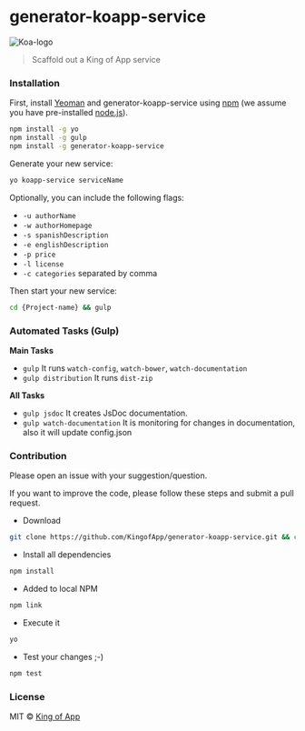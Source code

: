 # generator-koapp-service

![Koa-logo](https://s3-eu-west-1.amazonaws.com/images.kingofapp.com/logo/logo%2Bking%403x.png)
> Scaffold out a King of App service

### Installation

First, install [Yeoman](http://yeoman.io) and generator-koapp-service using [npm](https://www.npmjs.com/) (we assume you have pre-installed [node.js](https://nodejs.org/)).

```bash
npm install -g yo
npm install -g gulp
npm install -g generator-koapp-service
```

Generate your new service:

```bash
yo koapp-service serviceName
```

Optionally, you can include the following flags:

* `-u authorName`
* `-w authorHomepage`
* `-s spanishDescription`
* `-e englishDescription`
* `-p price`
* `-l license`
* `-c categories` separated by comma

Then start your new service:

```bash
cd {Project-name} && gulp
```

### Automated Tasks (Gulp)

**Main Tasks**

- `gulp` It runs `watch-config`, `watch-bower`, `watch-documentation`
- `gulp distribution` It runs `dist-zip`

**All Tasks**

- `gulp jsdoc` It creates JsDoc documentation.
- `gulp watch-documentation` It is monitoring for changes in documentation, also it will update config.json

### Contribution

Please open an issue with your suggestion/question.

If you want to improve the code, please follow these steps and submit a pull request.

- Download
```bash
git clone https://github.com/KingofApp/generator-koapp-service.git && cd generator-koapp-service
```

- Install all dependencies
```bash
npm install
```

- Added to local NPM
```bash
npm link
```

- Execute it
```bash
yo
```

- Test your changes ;-)
```bash
npm test
```

### License

MIT © [King of App](https://github.com/KingofApp)
